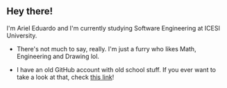 ## Hey there!

I'm Ariel Eduardo and I'm currently studying Software Engineering at ICESI University.

- There's not much to say, really. I'm just a furry who likes Math, Engineering and Drawing lol.

- I have an old GitHub account with old school stuff. If you ever want to take a look at that, check [this link](https://github.com/lyca22)!
